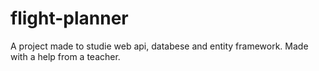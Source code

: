 # flight-planner

A project made to studie web api, databese and entity framework.
Made with a help from a teacher.
